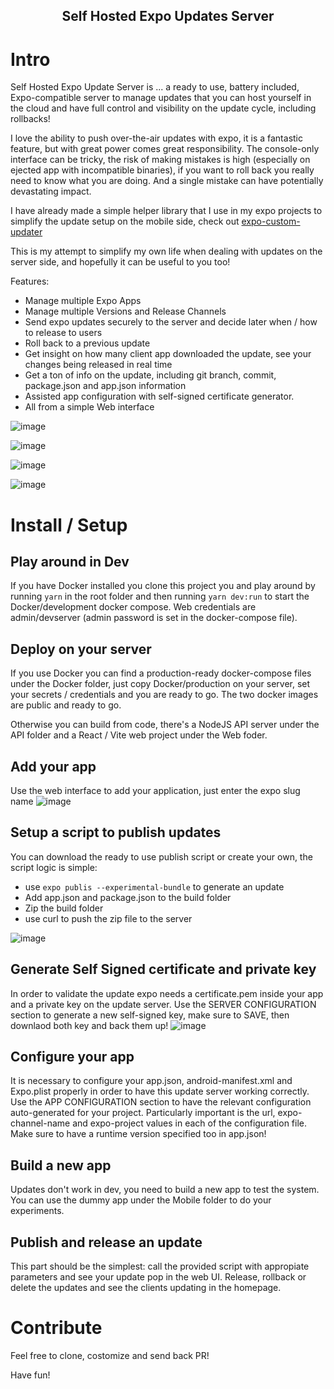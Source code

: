 <h2 align="center">Self Hosted Expo Updates Server</h2>

# Intro
Self Hosted Expo Update Server is ... a ready to use, battery included, Expo-compatible server to manage updates that you can host yourself in the cloud and have full control and visibility on the update cycle, including rollbacks!

I love the ability to push over-the-air updates with expo, it is a fantastic feature, but with great power comes great responsibility.
The console-only interface can be tricky, the risk of making mistakes is high (especially on ejected app with incompatible binaries), if you want to roll back you really need to know what you are doing. And a single mistake can have potentially devastating impact.

I have already made a simple helper library that I use in my expo projects to simplify the update setup on the mobile side, check out [expo-custom-updater](https://github.com/umbertoghio/expo-custom-updater)

This is my attempt to simplify my own life when dealing with updates on the server side, and hopefully it can be useful to you too!

Features:
* Manage multiple Expo Apps
* Manage multiple Versions and Release Channels
* Send expo updates securely to the server and decide later when / how to release to users
* Roll back to a previous update
* Get insight on how many client app downloaded the update, see your changes being released in real time
* Get a ton of info on the update, including git branch, commit, package.json and app.json information
* Assisted app configuration with self-signed certificate generator.
* All from a simple Web interface

![image](https://user-images.githubusercontent.com/25666241/187002130-bd4fcf5e-20ab-4dcf-944c-127dd535df68.png)

![image](https://user-images.githubusercontent.com/25666241/187002164-56841c80-27f1-4055-9fa2-f1efd6fe3cf7.png)

![image](https://user-images.githubusercontent.com/25666241/187002193-ee179043-545e-4c71-ba3d-762447688c27.png)

![image](https://user-images.githubusercontent.com/25666241/187002214-eaaf68bf-9d17-44b8-afc9-dd27a0f861e0.png)

# Install / Setup

## Play around in Dev
If you have Docker installed you clone this project you and play around by running `yarn` in the root folder and then running `yarn dev:run` to start the Docker/development docker compose. Web credentials are admin/devserver (admin password is set in the docker-compose file). 

## Deploy on your server
If you use Docker you can find a production-ready docker-compose files under the Docker folder, just copy Docker/production on your server, set your secrets / credentials and you are ready to go. The two docker images are public and ready to go.

Otherwise you can build from code, there's a NodeJS API server under the API folder and a React / Vite web project under the Web foder.

## Add your app
Use the web interface to add your application, just enter the expo slug name
![image](https://user-images.githubusercontent.com/25666241/187002757-b6cba5f6-7102-4523-bfac-05ace89b88d5.png)


## Setup a script to publish updates
You can download the ready to use publish script or create your own, the script logic is simple: 
- use `expo publis --experimental-bundle` to generate an update
- Add app.json and package.json to the build folder
- Zip the build folder
- use curl to push the zip file to the server

![image](https://user-images.githubusercontent.com/25666241/187003060-038ad075-4ff5-4a28-90e2-f9f7a4577176.png)


## Generate Self Signed certificate and private key
In order to validate the update expo needs a certificate.pem inside your app and a private key on the update server.
Use the SERVER CONFIGURATION section to generate a new self-signed key, make sure to SAVE, then downlaod both key and back them up!
![image](https://user-images.githubusercontent.com/25666241/187003070-c348189d-b159-4cfd-9f03-3801ea7e9b40.png)

## Configure your app
It is necessary to configure your app.json, android-manifest.xml and Expo.plist properly in order to have this update server working correctly.
Use the APP CONFIGURATION section to have the relevant configuration auto-generated for your project.
Particularly important is the url, expo-channel-name and expo-project values in each of the configuration file.
Make sure to have a runtime version specified too in app.json!

## Build a new app
Updates don't work in dev, you need to build a new app to test the system. You can use the dummy app under the Mobile folder to do your experiments.

## Publish and release an update
This part should be the simplest: call the provided script with appropiate parameters and see your update pop in the web UI.
Release, rollback or delete the updates and see the clients updating in the homepage.

# Contribute
Feel free to clone, costomize and send back PR!

Have fun!
